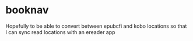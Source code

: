 # booknav
Hopefully to be able to convert between epubcfi and kobo locations so that I can sync read locations with an ereader app
